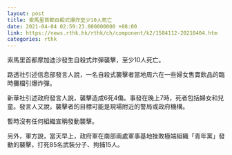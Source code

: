```yaml
---
layout: post
title: 索馬里首都自殺式爆炸至少10人死亡
date: 2021-04-04 02:59:23.000000000 +08:00
link: https://news.rthk.hk/rthk/ch/component/k2/1584112-20210404.htm
categories: rthk
---
```


索馬里首都摩加迪沙發生自殺式炸彈襲擊，至少10人死亡。

路透社引述信息部發言人說，一名自殺式襲擊者當地周六在一些婦女售賣飲品的臨時攤檔引爆炸彈。

新華社引述政府發言人說，襲擊造成6死4傷。事發在晚上7時，死者包括婦女和兒童。發言人又說，襲擊者的目標可能是現場附近的警局或政府機構。

暫時沒有任何組織宣稱發動襲擊。

另外，軍方說，當天早上，政府軍在南部兩處軍事基地挫敗極端組織「青年黨」發動的襲擊，打死85名武裝分子、拘捕15人。

